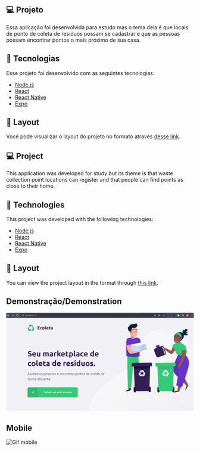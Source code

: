 ## 💻 Projeto
Essa aplicação foi desenvolvida para estudo mas o tema dela é que locais de ponto de coleta de resíduos possam se cadastrar e que as pessoas possam encontrar pontos o mais próximo de sua casa.

## 🚀 Tecnologias

Esse projeto foi desenvolvido com as seguintes tecnologias:

- [Node.js](https://nodejs.org/en/)
- [React](https://reactjs.org)
- [React Native](https://facebook.github.io/react-native/)
- [Expo](https://expo.io/)

## 🔖 Layout

Você pode visualizar o layout do projeto no formato através [desse link](https://www.figma.com/file/9TlOcj6l7D05fZhU12xWT3/Ecoleta-Booster?node-id=0%3A1).


## 💻 Project
This application was developed for study but its theme is that waste collection point locations can register and that people can find points as close to their home.

## 🚀 Technologies

This project was developed with the following technologies:

- [Node.js](https://nodejs.org/en/)
- [React](https://reactjs.org)
- [React Native](https://facebook.github.io/react-native/)
- [Expo](https://expo.io/)

## 🔖 Layout

You can view the project layout in the format through [this link](https://www.figma.com/file/9TlOcj6l7D05fZhU12xWT3/Ecoleta-Booster?node-id=0%3A1).


## Demonstração/Demonstration

![Gif do Ecoleta](https://github.com/Rodrigo001-de/Projeto-Ecoleta-advanced/blob/master/Ecoleta.gif)


##  Mobile

![Gif mobile](https://github.com/Rodrigo001-de/Projeto-Ecoleta-advanced/blob/master/Ecoleta-Mobile.gif)

